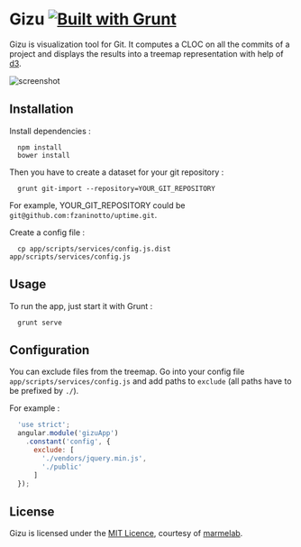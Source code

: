 # Gizu [![Built with Grunt](https://cdn.gruntjs.com/builtwith.png)](http://gruntjs.com/)

Gizu is visualization tool for Git. It computes a CLOC on all the commits of a project and displays the results into a treemap representation with help of [d3](http://d3js.org/).

![screenshot](http://marmelab.com/gizu/img/gizu.gif)

Installation
------------

Install dependencies :

```
  npm install
  bower install
```

Then you have to create a dataset for your git repository :

```
  grunt git-import --repository=YOUR_GIT_REPOSITORY
```

For example, YOUR_GIT_REPOSITORY could be `git@github.com:fzaninotto/uptime.git`.

Create a config file :

```
  cp app/scripts/services/config.js.dist app/scripts/services/config.js
```

Usage
-----

To run the app, just start it with Grunt :
```
  grunt serve
```

Configuration
-------------

You can exclude files from the treemap. Go into your config file `app/scripts/services/config.js` and add paths to `exclude` (all paths have to be prefixed by `./`).

For example :

```js
  'use strict';
  angular.module('gizuApp')
    .constant('config', {
      exclude: [
        './vendors/jquery.min.js',
        './public'
      ]
  });
```

License
-------

Gizu is licensed under the [MIT Licence](LICENSE), courtesy of [marmelab](http://marmelab.com).